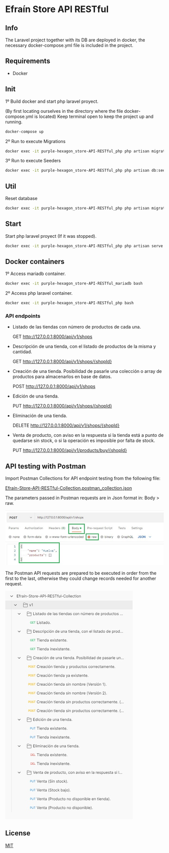 # Efraín Store API RESTful

## Info

The Laravel project together with its DB are deployed in docker, the necessary docker-compose.yml file is included in the project.

## Requirements

- Docker

## Init

1º Build docker and start php laravel proyect.

(By first locating ourselves in the directory where the file docker-compose.yml is located) Keep terminal open to keep the project up and running.
```bash
docker-compose up
```

2º Run to execute Migrations
```bash
docker exec -it purple-hexagon_store-API-RESTful_php php artisan migrate
```

3º Run to execute Seeders
```bash
docker exec -it purple-hexagon_store-API-RESTful_php php artisan db:seed
```

## Util

Reset database
```bash
docker exec -it purple-hexagon_store-API-RESTful_php php artisan migrate:fresh --seed
```

## Start

Start php laravel proyect (If it was stopped).
```bash
docker exec -it purple-hexagon_store-API-RESTful_php php artisan serve
```

## Docker containers

1º Access mariadb container.
```bash
docker exec -it purple-hexagon_store-API-RESTful_mariadb bash
```

2º Access php laravel container.
```bash
docker exec -it purple-hexagon_store-API-RESTful_php bash
```

### API endpoints

- Listado de las tiendas con número de productos de cada una.
  
  GET http://127.0.0.1:8000/api/v1/shops


- Descripción de una tienda, con el listado de productos de la misma y
  cantidad.

  GET http://127.0.0.1:8000/api/v1/shops/{shopId}


- Creación de una tienda. Posibilidad de pasarle una colección o array de
  productos para almacenarlos en base de datos.

  POST http://127.0.0.1:8000/api/v1/shops

  
- Edición de una tienda.

  PUT http://127.0.0.1:8000/api/v1/shops/{shopId}


- Eliminación de una tienda.

  DELETE http://127.0.0.1:8000/api/v1/shops/{shopId}


- Venta de producto, con aviso en la respuesta si la tienda está a
  punto de quedarse sin stock, o si la operación es imposible por falta de stock.

  PUT http://127.0.0.1:8000/api/v1/products/buy/{shopId}

## API testing with Postman

Import Postman Collections for API endpoint testing from the following file:

[Efraín-Store-API-RESTful-Collection.postman_collection.json](postman/Efraín-Store-API-RESTful-Collection.postman_collection.json)

The parameters passed in Postman requests are in Json format in: Body > raw.

![Postman parameters](postman/postman-body-raw.jpg "Preview Postman parameters")

The Postman API requests are prepared to be executed in order from the first to the last, otherwise they could change records needed for another request.

![Postman Collection](postman/postman-collection.jpg "Preview Postman Collection")

## License
[MIT](https://choosealicense.com/licenses/mit/)